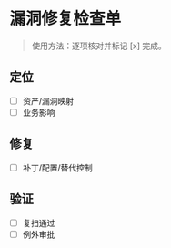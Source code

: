 # 漏洞修复检查单

> 使用方法：逐项核对并标记 [x] 完成。

## 定位

- [ ] 资产/漏洞映射
- [ ] 业务影响

## 修复

- [ ] 补丁/配置/替代控制

## 验证

- [ ] 复扫通过
- [ ] 例外审批
